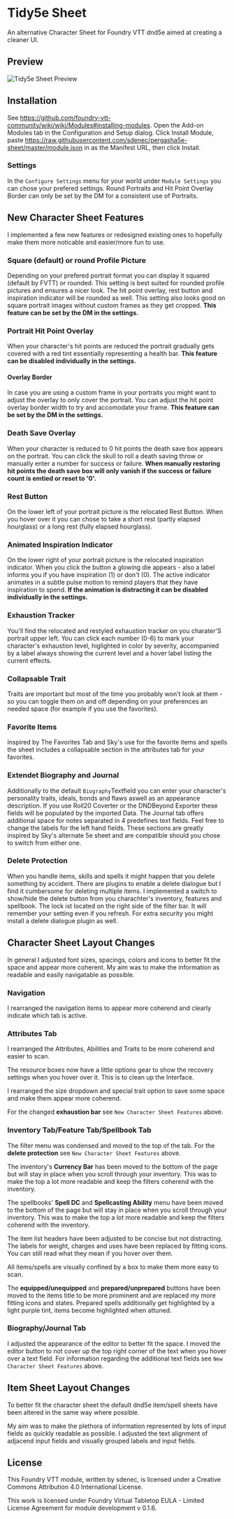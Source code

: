 # Tidy5e Sheet
An alternative Character Sheet for Foundry VTT dnd5e aimed at creating a cleaner UI.

## Preview
![Tidy5e Sheet Preview](/preview/tidy5e_0-1-5_preview.gif)

## Installation
See https://github.com/foundry-vtt-community/wiki/wiki/Modules#installing-modules. Open the Add-on Modules tab in the Configuration and Setup dialog. Click Install Module, paste https://raw.githubusercontent.com/sdenec/pergasha5e-sheet/master/module.json in as the Manifest URL, then click Install.

### Settings
In the `Configure Settings` menu for your world under `Module Settings` you can chose your prefered settings. Round Portraits and Hit Point Overlay Border can only be set by the DM for a consistent use of Portraits.

## New Character Sheet Features

I implemented a few new features or redesigned existing ones to hopefully make them more noticable and easier/more fun to use.

### Square (default) or round Profile Picture
Depending on your prefered portrait format you can display it squared (default by FVTT) or rounded. This setting is best suited for rounded profile pictures and ensures a nicer look. The hit point overlay, rest button and inspiration indicator will be rounded as well. This setting also looks good on square portrait images without custom frames as they get cropped. **This feature can be set by the DM in the settings.**

### Portrait Hit Point Overlay
When your character's hit points are reduced the portrait gradually gets covered with a red tint essentially representing a health bar.
**This feature can be disabled individually in the settings.**

#### Overlay Border
In case you are using a custom frame in your portraits you might want to adjust the overlay to only cover the portrait. You can adjust the hit point overlay border width to try and accomodate your frame.
 **This feature can be set by the DM in the settings.**

### Death Save Overlay
When your character is reduced to 0 hit points the death save box appears on the portrait. You can click the skull to roll a death saving throw or manually enter a number for success or failure.
**When manually restoring hit points the death save box will only vanish if the success or failure count is emtied or reset to '0'.**

### Rest Button
On the lower left of your portrait picture is the relocated Rest Button. When you hover over it you can chose to take a short rest (partly elapsed hourglass) or a long rest (fully elapsed hourglass).

### Animated Inspiration Indicator
On the lower right of your portrait picture is the relocated inspiration indicator. When you click the button a glowing die appears - also a label informs you if you have inspiration (1) or don't (0). The active indicator animates in a subtle pulse motion to remind players that they have inspiration to spend.
**If the animation is distracting it can be disabled individually in the settings.**

### Exhaustion Tracker
You'll find the relocated and restyled exhaustion tracker on you charater'S portrait upper left. You can click each number (0-6) to mark your character's exhaustion level, higlighted in color by severity, accompanied by a label always showing the current level and a hover label listing the current effects.

### Collapsable Trait
Traits are important but most of the time you probably won't look at them - so you can toggle them on and off depending on your preferences an needed space (for example if you use the favorites).

### Favorite Items
Inspired by The Favorites Tab and Sky's use for the favorite items and spells the sheet includes a collapsable section in the attributes tab for your favorites.

### Extendet Biography and Journal
Additionally to the default `Biography`Textfield you can enter your character's personality traits, ideals, bonds and flaws aswell as an appearance description. If you use Roll20 Coverter or the DNDBeyond Exporter these fields will be populated by the imported Data. The Journal tab offers additional space for notes separated in 4 predefines text fields. Feel free to change the labels for the left hand fields. These sections are greatly inspired by Sky's alternate 5e sheet and are compatible should you chose to switch from either one.

### Delete Protection
When you handle items, skills and spells it might happen that you delete something by accident. There are plugins to enable a delete dialogue but I find it cumbersome for deleting multiple items. I implemented a switch to show/hide the delete button from you charachter's inventory, features and spellbook. The lock ist located on the right side of the filter bar. It will remember your setting even if you refresh. For extra security you might install a delete dialogue plugin as well.

## Character Sheet Layout Changes
In general I adjusted font sizes, spacings, colors and icons to better fit the space and appear more coherent. My aim was to make the information as readable and easily navigatable as possible.

### Navigation
I rearranged the navigation items to appear more coherend and clearly indicate which tab is active.

### Attributes Tab
I rearranged the Attributes, Abilities and Traits to be more coherend and easier to scan.

The resource boxes now have a little options gear to show the recovery settings when you hover over it. This is to clean up the Interface.

I rearranged the size dropdown and special trait option to save some space and make them appear more coherend.

For the changed **exhaustion bar** see `New Character Sheet Features` above.

### Inventory Tab/Feature Tab/Spellbook Tab
The filter menu was condensed and moved to the top of the tab. For the **delete protection** see `New Character Sheet Features` above.

The inventory's **Currency Bar** has been moved to the bottom of the page but will stay in place when you scroll through your inventory. This was to make the top a lot more readable and keep the filters coherend with the inventory.

The spellbooks' **Spell DC** and **Spellcasting Ability** menu have been moved to the bottom of the page but will stay in place when you scroll through your inventory. This was to make the top a lot more readable and keep the filters coherend with the inventory.

The item list headers have been adjusted to be concise but not distracting. The labels for weight, charges and uses have been replaced by fitting icons. You can still read what they mean if you hover over them.

All items/spells are visually confined by a box to make them more easy to scan.

The **equipped/unequipped** and **prepared/unprepared** buttons have been moved to the items title to be more prominent and are replaced my more fitting icons and states. Prepared spells additionally get highlighted by a light purple tint, items become highlighted when attuned.

### Biography/Journal Tab
I adjusted the appearance of the editor to better fit the space. I moved the editor button to not cover up the top right corner of the text when you hover over a text field. For information regarding the additional text fields see `New Character Sheet Features` above.

## Item Sheet Layout Changes
To better fit the character sheet the default dnd5e item/spell sheets have been altered in the same way where possible.

My aim was to make the plethora of information represented by lots of input fields as quickly readable as possible. I adjusted the text alignment of adjacend input fields and visually grouped labels and input fields.

## License
This Foundry VTT module, written by sdenec, is licensed under a Creative Commons Attribution 4.0 International License.

This work is licensed under Foundry Virtual Tabletop EULA - Limited License Agreement for module development v 0.1.6.
